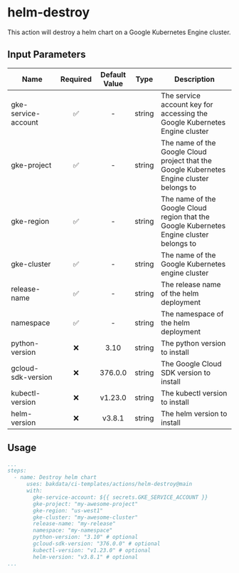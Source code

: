 # helm-destroy
This action will destroy a helm chart on a Google Kubernetes Engine cluster.

## Input Parameters
| Name                | Required  | Default Value |  Type  | Description                                                                                         |
|---------------------|:---------:|:-------------:|:------:|-----------------------------------------------------------------------------------------------------|
| gke-service-account |    ✅     |       -       | string | The service account key for accessing the Google Kubernetes Engine cluster                          |
| gke-project         |    ✅     |       -       | string | The name of the Google Cloud project that the Google Kubernetes Engine cluster belongs to           |
| gke-region          |    ✅     |       -       | string | The name of the Google Cloud region that the Google Kubernetes Engine cluster belongs to            |
| gke-cluster         |    ✅     |       -       | string | The name of the Google Kubernetes engine cluster                                                    |
| release-name        |    ✅     |       -       | string | The release name of the helm deployment                                                             |
| namespace           |    ✅     |       -       | string | The namespace of the helm deployment                                                                |
| python-version      |    ❌     |      3.10     | string | The python version to install                                                                       |
| gcloud-sdk-version  |    ❌     |    376.0.0    | string | The Google Cloud SDK version to install                                                             |
| kubectl-version     |    ❌     |    v1.23.0    | string | The kubectl version to install                                                                      |
| helm-version        |    ❌     |     v3.8.1    | string | The helm version to install                                                                         |
 
## Usage

```yaml
...
steps:
  - name: Destroy helm chart
      uses: bakdata/ci-templates/actions/helm-destroy@main
      with:
        gke-service-account: ${{ secrets.GKE_SERVICE_ACCOUNT }}
        gke-project: "my-awesome-project"
        gke-region: "us-west1"
        gke-cluster: "my-awesome-cluster"
        release-name: "my-release"
        namespace: "my-namespace"
        python-version: "3.10" # optional
        gcloud-sdk-version: "376.0.0" # optional
        kubectl-version: "v1.23.0" # optional
        helm-version: "v3.8.1" # optional
...
```
